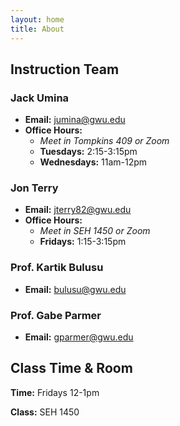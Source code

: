 ```yaml
---
layout: home 
title: About 
---
```


## Instruction Team

### Jack Umina

- **Email:** jumina@gwu.edu
- **Office Hours:**
    - *Meet in Tompkins 409 or Zoom*   
    - **Tuesdays:** 2:15-3:15pm
    - **Wednesdays:** 11am-12pm

### Jon Terry 

- **Email:** jterry82@gwu.edu
- **Office Hours:**
    - *Meet in SEH 1450 or Zoom*   
    - **Fridays:** 1:15-3:15pm

### Prof. Kartik Bulusu 

- **Email:** bulusu@gwu.edu

### Prof. Gabe Parmer 

- **Email:** gparmer@gwu.edu

## Class Time & Room

**Time:** Fridays 12-1pm

**Class:** SEH 1450
